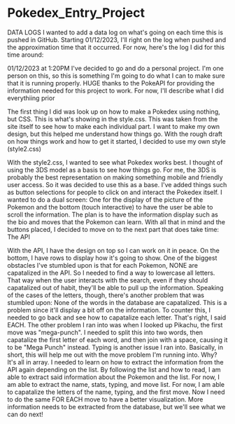 # Pokedex_Entry_Project

DATA LOGS
I wanted to add a data log on what's going on each time this is pushed in GitHub.  Starting 01/12/2023, I'll right on the log when pushed and the approximation time that it occurred.  For now, here's the log I did for this time around:

01/12/2023 at 1:20PM
I've decided to go and do a personal project.  I'm one person on this, so this is something I'm going to do what I can to make sure that it is running properly.  HUGE thanks to the PokeAPI for providing the information needed for this project to work.  For now, I'll describe what I did everythiing prior

The first thing I did was look up on how to make a Pokedex using nothing, but CSS.  This is what's showing in the style.css.  This was taken from the site itself to see how to make each individual part.  I want to make my own design, but this helped me understand how things go.  With the rough draft on how things work and how to get it started, I decided to use my own style (style2.css)

With the style2.css, I wanted to see what Pokedex works best.  I thought of using the 3DS model as a basis to see how things go.  For me, the 3DS is probably the best representation on making something mobile and friendly user access.  So it was decided to use this as a base.  I've added things such as button selections for people to click on and interact the Pokedex itself.  I wanted to do a dual screen:  One for the display of the picture of the Pokemon and the bottom (touch interactive) to have the user be able to scroll the information.  The plan is to have the information display such as the bio and moves that the Pokemon can learn.  With all that in mind and the buttons placed, I decided to move on to the next part that does take time:  The API


With the API, I have the design on top so I can work on it in peace.  On the bottom, I have rows to display how it's going to show.  One of the biggest obstacles I've stumbled upon is that for each Pokemon, NONE are capatalized in the API.  So I needed to find a way to lowercase all letters.  That way when the user interacts with the search, even if they should capatalized out of habit, they'll be able to pull up the information.  Speaking of the cases of the letters, though, there's another problem that was stumbled upon:  None of the words in the database are capatalized.  This is a problem since it'll display a bit off on the information.  To counter this, I needed to go back and see how to capatalize each letter.  That's right, I said EACH.  The other problem I ran into was when I looked up Pikachu, the first move was "mega-punch".  I needed to split this into two words, then capatalize the first letter of each word, and then join with a space, causing it to be "Mega Punch" instead.  Typing is another issue I ran into.  Basically, in short, this will help me out with the move problem I'm running into.  Why?  It's all in array.  I needed to learn on how to extract the information from the API again depending on the list.  By following the list and how to read, I am able to extract said information about the Pokemon and the list.  For now, I am able to extract the name, stats, typing, and move list.  For now, I am able to capatalize the letters of the name, typing, and the first move.  Now I need to do the same FOR EACH move to have a better visualization.  More information needs to be extracted from the database, but we'll see what we can do next!